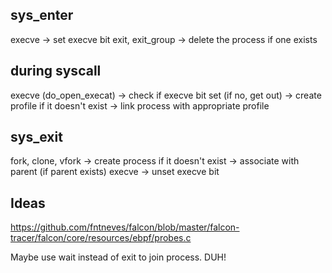 sys_enter
--------

execve           -> set execve bit
exit, exit_group -> delete the process if one exists





during syscall
------

execve (do_open_execat) -> check if execve bit set (if no, get out)
                        -> create profile if it doesn't exist
                        -> link process with appropriate profile







sys_exit
-------

fork, clone, vfork -> create process if it doesn't exist
                   -> associate with parent (if parent exists)
execve             -> unset execve bit

Ideas
-----

https://github.com/fntneves/falcon/blob/master/falcon-tracer/falcon/core/resources/ebpf/probes.c

Maybe use wait instead of exit to join process.  DUH!
